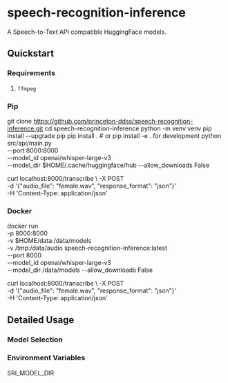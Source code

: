 # speech-recognition-inference
A Speech-to-Text API compatible HuggingFace models.

## Quickstart

### Requirements
1. `ffmpeg`

### Pip
git clone https://github.com/princeton-ddss/speech-recognition-inference.git
cd speech-recognition-inference
python -m venv venv
pip install --upgrade pip
pip install . # or pip install -e . for development
python src/api/main.py \
  --port 8000:8000 \
  --model_id openai/whisper-large-v3 \
  --model_dir $HOME/.cache/huggingface/hub
  --allow_downloads False

curl localhost:8000/transcribe \  -X POST \
  -d '{"audio_file": "female.wav", "response_format": "json"}' \
  -H 'Content-Type: application/json'

### Docker
docker run \
   -p 8000:8000 \
   -v $HOME/data:/data/models \
   -v /tmp:/data/audio
   speech-recognition-inference:latest \
  --port 8000 \
  --model_id openai/whisper-large-v3 \
  --model_dir /data/models
  --allow_downloads False

curl localhost:8000/transcribe \  -X POST \
  -d '{"audio_file": "female.wav", "response_format": "json"}' \
  -H 'Content-Type: application/json'


## Detailed Usage

### Model Selection

### Environment Variables
SRI_MODEL_DIR
